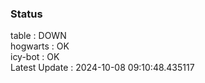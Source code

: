 ### Status


table : DOWN  
hogwarts : OK  
icy-bot : OK  
Latest Update : 2024-10-08 09:10:48.435117

